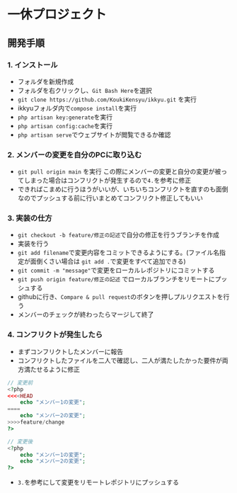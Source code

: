 # 一休プロジェクト

## 開発手順
### 1. インストール
- フォルダを新規作成
-  フォルダを右クリックし、`Git Bash Here`を選択
-  `git clone https://github.com/KoukiKensyu/ikkyu.git` を実行
-  ikkyuフォルダ内で`compose install`を実行
-  `php artisan key:generate`を実行
- `php artisan config:cache`を実行
- `php artisan serve`でウェブサイトが閲覧できるか確認


### 2. メンバーの変更を自分のPCに取り込む
-  `git pull origin main` を実行
   この際にメンバーの変更と自分の変更が被ってしまった場合はコンフリクトが発生するので`4.`を参考に修正
- できればこまめに行うほうがいいが、いちいちコンフリクトを直すのも面倒なのでプッシュする前に行いまとめてコンフリクト修正してもいい


### 3. 実装の仕方
- `git checkout -b feature/修正の記述`で自分の修正を行うブランチを作成
- 実装を行う
- `git add filename`で変更内容をコミットできるようにする。(ファイル名指定が面倒くさい場合は
`git add .`で変更をすべて追加できる)
- `git commit -m "message"`で変更をローカルレポジトリにコミットする
- `git push origin feature/修正の記述` でローカルブランチをリモートにプッシュする
- githubに行き、`Compare & pull request`のボタンを押しプルリクエストを行う
- メンバーのチェックが終わったらマージして終了

### 4. コンフリクトが発生したら
- まずコンフリクトしたメンバーに報告
- コンフリクトしたファイルを二人で確認し、二人が満たしたかった要件が両方満たせるように修正
```php
// 変更前
<?php
<<<<HEAD
    echo "メンバー1の変更";
====
    echo "メンバー2の変更";
>>>>feature/change
?>

// 変更後
<?php
    echo "メンバー1の変更";
    echo "メンバー2の変更";
?>

```
- `3.`を参考にして変更をリモートレポジトリにプッシュする
